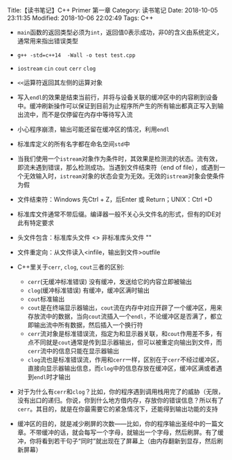 Title:【读书笔记】C++ Primer 第一章
Category: 读书笔记
Date: 2018-10-05 23:11:35
Modified: 2018-10-06 22:02:49
Tags: C++

- `main`函数的返回类型必须为`int`，返回值0表示成功，非0的含义由系统定义，通常用来指出错误类型
- `g++ -std=c++14  -Wall -o test test.cpp`
- `iostream` `cin` `cout` `cerr` `clog`
- `<<`运算符返回其左侧的运算对象
- 写入`endl`的效果是结束当前行，并将与设备关联的缓冲区中的内容刷到设备中。缓冲刷新操作可以保证到目前为止程序所产生的所有输出都真正写入到输出流中，而不是仅停留在内存中等待写入流
- 小心程序崩溃，输出可能还留在缓冲区的情况，利用`endl`
- 标准库定义的所有名字都在命名空间`std`中
- 当我们使用一个`istream`对象作为条件时，其效果是检测流的状态。流有效，即流未遇到错误，那么检测成功。当遇到文件结束符（end of file），或遇到一个无效输入时，`istream`对象的状态会变为无效。无效的`istream`对象会使条件为假
- 文件结束符：Windows 先Ctrl + Z，后Enter 或 Return；UNIX：Ctrl +D
- 标准库文件通常不带后缀。编译器一般不关心头文件名的形式，但有的IDE对此有特定要求
- 头文件包含：标准库头文件 <>     非标准库头文件 ""
- 文件重定向：从文件读入\<infile，输出到文件\>outfile
- C++里关于`cerr`, `clog`, `cout`三者的区别:
    - `cerr`(无缓冲标准错误) 没有缓冲，发送给它的内容立即被输出
    - `clog`(缓冲标准错误)  有缓冲，缓冲区满时输出
    - `cout`标准输出
    - `cout`是在终端显示器输出，`cout`流在内存中对应开辟了一个缓冲区，用来存放流中的数据，当向`cout`流插入一个`endl`，不论缓冲区是否满了，都立即输出流中所有数据，然后插入一个换行符
    - `cerr`流对象是标准错误流，指定为和显示器关联，和`cout`作用差不多，有点不同就是`cout`通常是传到显示器输出，但可以被重定向输出到文件，而`cerr`流中的信息只能在显示器输出
    - `clog`流也是标准错误流，作用和`cerr`一样，区别在于`cerr`不经过缓冲区，直接向显示器输出信息，而`clog`中的信息存放在缓冲区，缓冲区满或者遇到`endl`时才输出

- 对于为什么有`cerr`和`clog`？比如，你的程序遇到调用栈用完了的威胁（无限，没有出口的递归。你说，你到什么地方借内存，存放你的错误信息？所以有了`cerr`。其目的，就是在你最需要它的紧急情况下，还能得到输出功能的支持
- 缓冲区的目的，就是减少刷屏的次数——比如，你的程序输出圣经中的一篇文章。不带缓冲的话，就会每写一个字母，就输出一个字母，然后刷屏。有了缓冲，你将看到若干句子“同时”就出现在了屏幕上（由内存翻新到显存，然后刷新屏幕）
